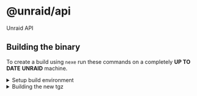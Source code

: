 # @unraid/api

Unraid API

## Building the binary

To create a build using `nexe` run these commands on a completely **UP TO DATE** **UNRAID** machine.  


<details>
  <summary>Setup build environment</summary>

```bash
# Install node deps
npm i -g nexe del-cli move-file-cli
# Setup our directory
mkdir /sandbox && cd /sandbox
# Copy our source package
cp /boot/config/plugins/Unraid.net/unraid-api.tgz .
# Decompress the source
tar xvzf ./unraid-api.tgz
# Rename the directory and enter it
mv package/ unraid-api && cd unraid-api
# Run nexe to build the binary
npm run build-binary -s
# Go back to the parent directory
cd ..
```

At this point we should have this.
```bash
root@Devon:/sandbox/unraid-api# ls -lah
total 84M
drwxrwxrwx 2 root root  160 Mar  5 15:41 ./
drwxrwxrwx 3 root root   80 Mar  5 15:39 ../
-rw-r--r-- 1 root root  203 Oct 26  1985 .env.production
-rw-r--r-- 1 root root  303 Oct 26  1985 .env.staging
-rw-r--r-- 1 root root  43K Oct 26  1985 CHANGELOG.md
-rw-r--r-- 1 root root 2.6K Oct 26  1985 README.md
-rw-r--r-- 1 root root 7.1K Oct 26  1985 package.json
-rwxrwxrwx 1 root root  84M Mar  5 15:39 unraid-api*
```

</details>

<details>
  <summary>Building the new tgz</summary>


```bash
# Rename so the install thinks this is a normal npm tgz
mv unraid-api package
# Package the new binary and associated files
tar zcvf unraid-api-v$(grep '"version"' ./package/package.json | cut -d '"' -f 4)-nexe.tgz package
```

We should end up with this.
```bash
root@Devon:/sandbox# ls -lah
total 43M
drwxrwxrwx  3 root root 100 Mar  5 15:44 ./
drwxr-xr-x 20 xo   1000 420 Mar  5 15:37 ../
drwxrwxrwx  2 root root 160 Mar  5 15:41 package/
-rw-rw-rw-  1 root root 30M Mar  5 15:42 unraid-api-v2.15.34-nexe.tgz
-rw-------  1 root root 14M Mar  5 15:37 unraid-api.tgz
```

</details>